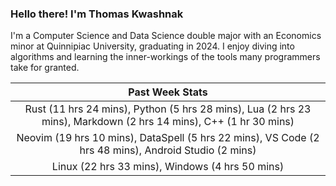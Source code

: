 
### Hello there! I'm Thomas Kwashnak

I'm a Computer Science and Data Science double major with an Economics
minor at Quinnipiac University, graduating in 2024.
I enjoy diving into algorithms and learning the inner-workings of the tools
many programmers take for granted.

| Past Week Stats |
| :---: |
| Rust (11 hrs 24 mins), Python (5 hrs 28 mins), Lua (2 hrs 23 mins), Markdown (2 hrs 14 mins), C++ (1 hr 30 mins) |
| Neovim (19 hrs 10 mins), DataSpell (5 hrs 22 mins), VS Code (2 hrs 48 mins), Android Studio (2 mins) |
| Linux (22 hrs 33 mins), Windows (4 hrs 50 mins) |

